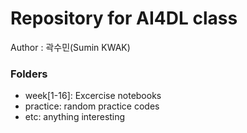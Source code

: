 # Repository for AI4DL class

Author : 곽수민(Sumin KWAK)

### Folders
- week[1-16]: Excercise notebooks
- practice: random practice codes
- etc: anything interesting
